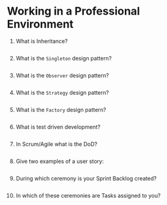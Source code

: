 # Working in a Professional Environment

1. What is Inheritance?
<!-- enter you answer in the space below -->
```

```
2. What is the `Singleton` design pattern?
<!-- enter you answer in the space below -->
```

```
3. What is the `Observer` design pattern?
<!-- enter you answer in the space below -->
```

```
4. What is the `Strategy` design pattern?
<!-- enter you answer in the space below -->
```

```
5. What is the `Factory` design pattern?
<!-- enter you answer in the space below -->
```

```
6. What is test driven development?
<!-- enter you answer in the space below -->
```

```
7. In Scrum/Agile what is the DoD?
<!-- enter you answer in the space below -->
```

```
8. Give two examples of a user story:
<!-- enter you answer in the space below -->
```

```
9. During which ceremony is your Sprint Backlog created?
<!-- enter you answer in the space below -->
```

```
10. In which of these ceremonies are Tasks assigned to you?
<!-- enter you answer in the space below -->
```

```